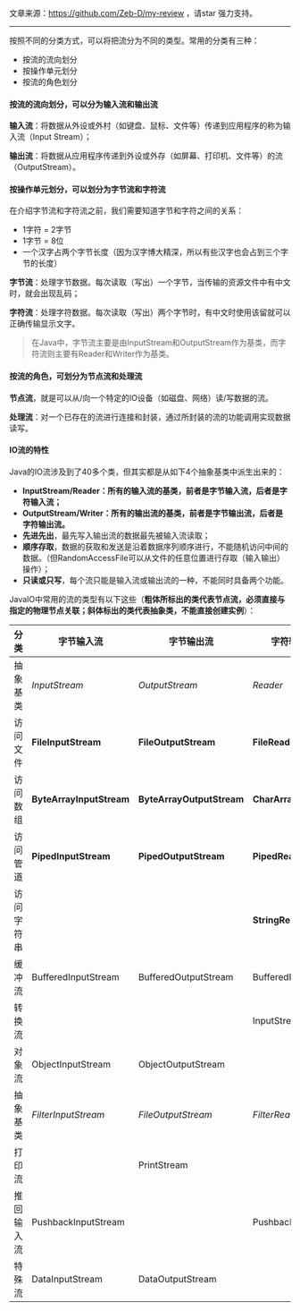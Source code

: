 文章来源：https://github.com/Zeb-D/my-review ，请star 强力支持。

------



按照不同的分类方式，可以将把流分为不同的类型。常用的分类有三种：

- 按流的流向划分
- 按操作单元划分
- 按流的角色划分

#### 按流的流向划分，可以分为输入流和输出流

**输入流**：将数据从外设或外村（如键盘、鼠标、文件等）传递到应用程序的称为输入流（Input Stream）；

**输出流**：将数据从应用程序传递到外设或外存（如屏幕、打印机、文件等）的流（OutputStream）。

#### 按操作单元划分，可以划分为字节流和字符流

在介绍字节流和字符流之前，我们需要知道字节和字符之间的关系：

- 1字符 = 2字节
- 1字节 = 8位
- 一个汉字占两个字节长度（因为汉字博大精深，所以有些汉字也会占到三个字节的长度）

**字节流**：处理字节数据。每次读取（写出）一个字节，当传输的资源文件中有中文时，就会出现乱码；

**字符流**：处理字符数据。每次读取（写出）两个字节时，有中文时使用该留就可以正确传输显示文字。

> 在Java中，字节流主要是由InputStream和OutputStream作为基类，而字符流则主要有Reader和Writer作为基类。

#### 按流的角色，可划分为节点流和处理流

**节点流**，就是可以从/向一个特定的IO设备（如磁盘、网络）读/写数据的流。

**处理流**：对一个已存在的流进行连接和封装，通过所封装的流的功能调用实现数据读写。

#### IO流的特性

Java的IO流涉及到了40多个类，但其实都是从如下4个抽象基类中派生出来的：

- **InputStream/Reader：所有的输入流的基类，前者是字节输入流，后者是字符输入流；**
- **OutputStream/Writer：所有的输出流的基类，前者是字节输出流，后者是字符输出流。**
- **先进先出**，最先写入输出流的数据最先被输入流读取；
- **顺序存取**，数据的获取和发送是沿着数据序列顺序进行，不能随机访问中间的数据。（但RandomAccessFile可以从文件的任意位置进行存取（输入输出）操作）；
- **只读或只写**，每个流只能是输入流或输出流的一种，不能同时具备两个功能。

JavaIO中常用的流的类型有以下这些（**粗体所标出的类代表节点流，必须直接与指定的物理节点关联；斜体标出的类代表抽象类，不能直接创建实例**）：

| **分类**   | **字节输入流**           | **字节输出流**            | **字符输入流**      | **字符输出流**      |
| ---------- | ------------------------ | ------------------------- | ------------------- | ------------------- |
| 抽象基类   | *InputStream*            | *OutputStream*            | *Reader*            | *Writer*            |
| 访问文件   | **FileInputStream**      | **FileOutputStream**      | **FileReader**      | **FileWriter**      |
| 访问数组   | **ByteArrayInputStream** | **ByteArrayOutputStream** | **CharArrayReader** | **CharArrayWriter** |
| 访问管道   | **PipedInputStream**     | **PipedOutputStream**     | **PipedReader**     | **PipedWriter**     |
| 访问字符串 |                          |                           | **StringReader**    | **StringWriter**    |
| 缓冲流     | BufferedInputStream      | BufferedOutputStream      | BufferedReader      | BufferedWriter      |
| 转换流     |                          |                           | InputStreamReader   | OutputStreamWriter  |
| 对象流     | ObjectInputStream        | ObjectOutputStream        |                     |                     |
| 抽象基类   | *FilterInputStream*      | *FileOutputStream*        | *FilterReader*      | *FilterWriter*      |
| 打印流     |                          | PrintStream               |                     | PrintWriter         |
| 推回输入流 | PushbackInputStream      |                           | PushbackReader      |                     |
| 特殊流     | DataInputStream          | DataOutputStream          |                     |                     |